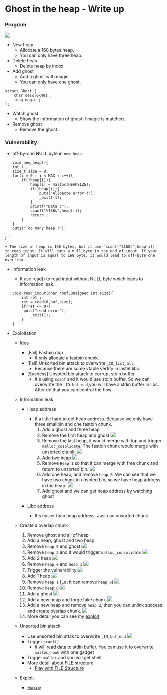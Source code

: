 # Ghost in the heap - Write up


### Program

![](img/1.png)

+ New heap
	+ Allocate a 168 bytes heap.
	+ You can only have three heap.
+ Delete heap
	+ Delete heap by index. 
+ Add ghost
	+ Add a ghost with magic
	+ You can only have one ghost.

```
struct Ghost {
    char desc[0x48] ;
    long magic ;
};
```

+ Watch ghost
	+ Show the information of ghost if magic is matched. 
+ Remove ghost
	+ Remove the ghost.	

### Vulnerability

+ off-by-one NULL byte in `new_heap`
	
	```
	void new_heap(){
    int i ;
    size_t size = 0;
    for(i = 0 ; i < MAX ; i++){
        if(!heap[i]){
            heap[i] = malloc(HEAPSIZE);
            if(!heap[i]){
                puts("Alloacte error !");
                _exit(-1);
            }
            printf("Data :");
            scanf("%168s",heap[i]);
            return ;
        }
    }
    puts("Too many heap !");
}
	```
	
	+ The size of heap is 168 bytes, but it use `scanf("%168s",heap[i[)` to read input. It will puts a null byte in the end of input. If your length of input is equal to 168 byte, it would lead to off-byte one overflow.

+ Information leak

	+ It use read() to read input without NULL byte which leads to information leak. 

	```
	void read_input(char *buf,unsigned int size){
    	int ret ;
    	ret = read(0,buf,size);
    	if(ret <= 0){
       	 puts("read error");
        	_exit(1);
    	}
	}
	```
	
+ Exploitation

	+ Idea
		+ [Fail] Fastbin dup
			+ It only allocate a fastbin chunk.  
		+ [Fail] Unsorted bin attack to overwrite `_IO_list_all`.
			+ Because there are some vtable vertify in lastet libc.
		+ [Success] Unsoted bin attack to corrupt stdin buffer
			+ It's using `scanf` and it would use stdin buffer. So we can overwrite the `_IO_buf_end`,you will have a stdin buffer in libc. After do that you can control the flow.


	+ Information leak
		+ Heap address
			+ It a little hard to get heap address. Because we only have three smallbin and one fastbin chunk. 
				1. Add a ghost and three heap
				2. Remove the first heap and ghost
					![](img/2.png)
				3. Remove the last heap, it would merge with top and trigger `malloc_cosolidate`. The fastbin chunk would merge with unsorted chunk.
					![](img/3.png)
				4. Add two heap
					![](img/4.png)
				5. Remove `Heap 1` so that it can merge with free chunk and return to unsorted bin.
					![](img/5.png)
				6. Add one heap, and remove `heap 0`. We can see that we have two chunk in unsoted bin, so we have heap address in the heap.
					![](img/6.png)
				7. Add ghost and we can get heap address by watching ghost
				
		+ Libc address
			+ It's easier than heap address. Just use unsorted chunk.


	+ Create a overlap chunk
		1. Remove ghost and all of heap
		2. Add a heap, ghost and two heap
		3. Remove `heap 0` and ghost
			![](img/7.png)
		4. Remove `heap 2` and it would trigger `malloc_consolidate`
			![](img/8.png)
		5. Add 2 heap
			![](img/9.png)
		6. Remove `heap 0` and `heap 1`
			![](img/10.png)
		7. Trigger the vulnerability
			![](img/11.png)
		8. Add 1 heap
			![](img/12.png)
		9. Remove `heap 1` (Let it can remove `heap 0`)
			![](img/13.png)
		10. Remove `heap 0`
			![](img/14.png)
		11. Add a ghost
			![](img/15.png)
		12. Add a new heap and forge fake chunk
			![](img/16.png)
		13. Add a new heap and remove `heap 2`, then you can unlink success and create overlap chunk.
			![](img/17.png)
		14. More detail you can see my [exploit](./exp.py)

	+ Unsorted bin attack
		+ Use unsorted bin attak to overwrite `_IO_buf_end` 
		    ![](img/18.png) 
		+ Trigger `scanf()`
			+ It will read data to stdin buffer. You can use it to overwrite `malloc_hook` with one gadget
		+ Trigger `malloc` and you will get shell.
		+ More detail about FILE structure
			+ [Play with FILE Structure](http://4ngelboy.blogspot.tw/2017/11/play-with-file-structure-yet-another.html)
	+ Exploit
		+ [exp.py](./exp.py) 
